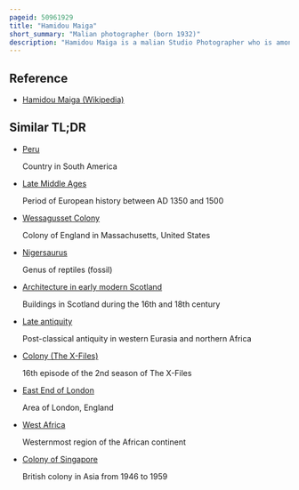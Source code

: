 ```yaml
---
pageid: 50961929
title: "Hamidou Maiga"
short_summary: "Malian photographer (born 1932)"
description: "Hamidou Maiga is a malian Studio Photographer who is among the Pioneers of the Craft during the postcolonial Period. His Work was largely unknown in the West Prior to his Discovery and Display in the early 2010s. The early outdoor Portraits of Maiga from the Niger River Region in the late 1950S reflect Mali's Period of societal Transition from Colony to sovereignty. He has exhibited in Solo Shows in London and Lima, Peru."
---
```


## Reference

- [Hamidou Maiga (Wikipedia)](https://en.wikipedia.org/?curid=50961929)

## Similar TL;DR

- [Peru](/tldr/en/peru)

  Country in South America

- [Late Middle Ages](/tldr/en/late-middle-ages)

  Period of European history between AD 1350 and 1500

- [Wessagusset Colony](/tldr/en/wessagusset-colony)

  Colony of England in Massachusetts, United States

- [Nigersaurus](/tldr/en/nigersaurus)

  Genus of reptiles (fossil)

- [Architecture in early modern Scotland](/tldr/en/architecture-in-early-modern-scotland)

  Buildings in Scotland during the 16th and 18th century

- [Late antiquity](/tldr/en/late-antiquity)

  Post-classical antiquity in western Eurasia and northern Africa

- [Colony (The X-Files)](/tldr/en/colony-the-x-files)

  16th episode of the 2nd season of The X-Files

- [East End of London](/tldr/en/east-end-of-london)

  Area of London, England

- [West Africa](/tldr/en/west-africa)

  Westernmost region of the African continent

- [Colony of Singapore](/tldr/en/colony-of-singapore)

  British colony in Asia from 1946 to 1959
